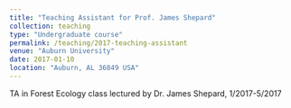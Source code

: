 ```yaml
---
title: "Teaching Assistant for Prof. James Shepard"
collection: teaching
type: "Undergraduate course"
permalink: /teaching/2017-teaching-assistant
venue: "Auburn University"
date: 2017-01-10
location: "Auburn, AL 36849 USA"
---
```


TA in Forest Ecology class lectured by Dr. James Shepard, 1/2017-5/2017